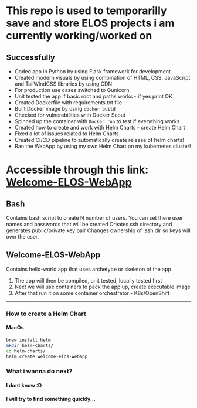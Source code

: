 # This repo is used to temporarilly save and store ELOS projects i am currently working/worked on

## Successfully

- Coded app in Python by using Flask framework for development
- Created modern visuals by using combination of HTML, CSS, JavaScript and TailWindCSS libraries by using CDN
- For production use cases switched to Gunicorn
- Unit tested the app if basic root and paths works - if yes print OK
- Created Dockerfile with requirements.txt file
- Built Docker image by using `docker build` 
- Checked for vulnerabilities with Docker Scout
- Spinned up the container with `Docker run` to test if everything works
- Created how to create and work with Helm Charts - create Helm Chart
- Fixed a lot of issues related to Helm Charts
- Created CI/CD pipeline to automatically create release of helm charts!
- Ran the WebApp by using my own Helm Chart on my kubernetes cluster!

# Accessible through this link: [Welcome-ELOS-WebApp](elos.exprt.fun)

## Bash

Contains bash script to create N number of users. You can set there user names and passwords that will be created
Creates ssh directory and generates public/private key pair
Changes ownership of .ssh dir so keys will own the user.

## Welcome-ELOS-WebApp

Contains hello-world app that uses archetype or skeleton of the app

1. The app will then be compiled, unit tested, locally tested first
2. Next we will use containers to pack the app up, create executable image
3. After that run it on some container orchestrator - K8s/OpenShift

---

### How to create a Helm Chart

#### MacOs

```bash
brew install helm
mkdir helm-charts/
cd helm-charts/
helm create welcome-elos-webapp
```

### What i wanna do next?

#### I dont know :D

#### I will try to find something quickly...